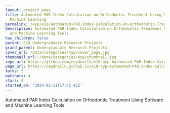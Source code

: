 ```yaml
---
layout: project_page
title: Automated PAR Index Calculation on Orthodontic Treatment Using Software and
  Machine Learning
permalink: /4yp/e18/Automated-PAR-Index-Calculation-on-Orthodontic-Treatment-Using-Software-and-Machine-Learning/
description: Automated PAR Index Calculation on Orthodontic Treatment Using Software
  and Machine Learning Tools
has_children: false
parent: E18 Undergraduate Research Projects
grand_parent: Undergraduate Research Projects
cover_url: /data/categories/4yp/cover_page.jpg
thumbnail_url: /data/categories/4yp/thumbnail.jpg
repo_url: https://github.com/cepdnaclk/e18-4yp-Automated-PAR-Index-Calculation-on-Orthodontic-Treatment-Using-Software-and-Machine-Learning
page_url: https://cepdnaclk.github.io/e18-4yp-Automated-PAR-Index-Calculation-on-Orthodontic-Treatment-Using-Software-and-Machine-Learning
forks: 5
watchers: 4
stars: 4
started_on: '2024-02-11T17:42:42Z'
---
```


Automated PAR Index Calculation on Orthodontic Treatment Using Software and Machine Learning Tools